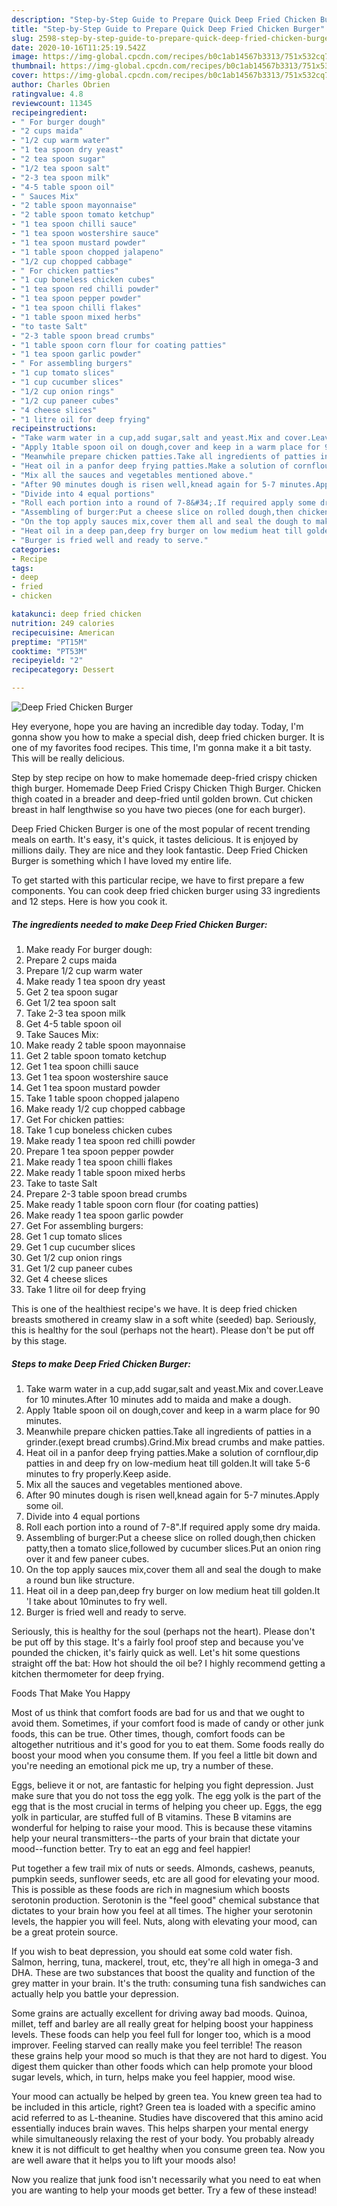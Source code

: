 ```yaml
---
description: "Step-by-Step Guide to Prepare Quick Deep Fried Chicken Burger"
title: "Step-by-Step Guide to Prepare Quick Deep Fried Chicken Burger"
slug: 2598-step-by-step-guide-to-prepare-quick-deep-fried-chicken-burger
date: 2020-10-16T11:25:19.542Z
image: https://img-global.cpcdn.com/recipes/b0c1ab14567b3313/751x532cq70/deep-fried-chicken-burger-recipe-main-photo.jpg
thumbnail: https://img-global.cpcdn.com/recipes/b0c1ab14567b3313/751x532cq70/deep-fried-chicken-burger-recipe-main-photo.jpg
cover: https://img-global.cpcdn.com/recipes/b0c1ab14567b3313/751x532cq70/deep-fried-chicken-burger-recipe-main-photo.jpg
author: Charles Obrien
ratingvalue: 4.8
reviewcount: 11345
recipeingredient:
- " For burger dough"
- "2 cups maida"
- "1/2 cup warm water"
- "1 tea spoon dry yeast"
- "2 tea spoon sugar"
- "1/2 tea spoon salt"
- "2-3 tea spoon milk"
- "4-5 table spoon oil"
- " Sauces Mix"
- "2 table spoon mayonnaise"
- "2 table spoon tomato ketchup"
- "1 tea spoon chilli sauce"
- "1 tea spoon wostershire sauce"
- "1 tea spoon mustard powder"
- "1 table spoon chopped jalapeno"
- "1/2 cup chopped cabbage"
- " For chicken patties"
- "1 cup boneless chicken cubes"
- "1 tea spoon red chilli powder"
- "1 tea spoon pepper powder"
- "1 tea spoon chilli flakes"
- "1 table spoon mixed herbs"
- "to taste Salt"
- "2-3 table spoon bread crumbs"
- "1 table spoon corn flour for coating patties"
- "1 tea spoon garlic powder"
- " For assembling burgers"
- "1 cup tomato slices"
- "1 cup cucumber slices"
- "1/2 cup onion rings"
- "1/2 cup paneer cubes"
- "4 cheese slices"
- "1 litre oil for deep frying"
recipeinstructions:
- "Take warm water in a cup,add sugar,salt and yeast.Mix and cover.Leave for 10 minutes.After 10 minutes add to maida and make a dough."
- "Apply 1table spoon oil on dough,cover and keep in a warm place for 90 minutes."
- "Meanwhile prepare chicken patties.Take all ingredients of patties in a grinder.(exept bread crumbs).Grind.Mix bread crumbs and make patties."
- "Heat oil in a panfor deep frying patties.Make a solution of cornflour,dip patties in and deep fry on low-medium heat till golden.It will take 5-6 minutes to fry properly.Keep aside."
- "Mix all the sauces and vegetables mentioned above."
- "After 90 minutes dough is risen well,knead again for 5-7 minutes.Apply some oil."
- "Divide into 4 equal portions"
- "Roll each portion into a round of 7-8&#34;.If required apply some dry maida."
- "Assembling of burger:Put a cheese slice on rolled dough,then chicken patty,then a tomato slice,followed by cucumber slices.Put an onion ring over it and few paneer cubes."
- "On the top apply sauces mix,cover them all and seal the dough to make a round bun like structure."
- "Heat oil in a deep pan,deep fry burger on low medium heat till golden.It &#39;l take about 10minutes to fry well."
- "Burger is fried well and ready to serve."
categories:
- Recipe
tags:
- deep
- fried
- chicken

katakunci: deep fried chicken 
nutrition: 249 calories
recipecuisine: American
preptime: "PT15M"
cooktime: "PT53M"
recipeyield: "2"
recipecategory: Dessert

---
```



![Deep Fried Chicken Burger](https://img-global.cpcdn.com/recipes/b0c1ab14567b3313/751x532cq70/deep-fried-chicken-burger-recipe-main-photo.jpg)

Hey everyone, hope you are having an incredible day today. Today, I'm gonna show you how to make a special dish, deep fried chicken burger. It is one of my favorites food recipes. This time, I'm gonna make it a bit tasty. This will be really delicious.

Step by step recipe on how to make homemade deep-fried crispy chicken thigh burger. Homemade Deep Fried Crispy Chicken Thigh Burger. Chicken thigh coated in a breader and deep-fried until golden brown. Cut chicken breast in half lengthwise so you have two pieces (one for each burger).

Deep Fried Chicken Burger is one of the most popular of recent trending meals on earth. It's easy, it's quick, it tastes delicious. It is enjoyed by millions daily. They are nice and they look fantastic. Deep Fried Chicken Burger is something which I have loved my entire life.


To get started with this particular recipe, we have to first prepare a few components. You can cook deep fried chicken burger using 33 ingredients and 12 steps. Here is how you cook it.

<!--inarticleads1-->

##### The ingredients needed to make Deep Fried Chicken Burger:

1. Make ready  For burger dough:
1. Prepare 2 cups maida
1. Prepare 1/2 cup warm water
1. Make ready 1 tea spoon dry yeast
1. Get 2 tea spoon sugar
1. Get 1/2 tea spoon salt
1. Take 2-3 tea spoon milk
1. Get 4-5 table spoon oil
1. Take  Sauces Mix:
1. Make ready 2 table spoon mayonnaise
1. Get 2 table spoon tomato ketchup
1. Get 1 tea spoon chilli sauce
1. Get 1 tea spoon wostershire sauce
1. Get 1 tea spoon mustard powder
1. Take 1 table spoon chopped jalapeno
1. Make ready 1/2 cup chopped cabbage
1. Get  For chicken patties:
1. Take 1 cup boneless chicken cubes
1. Make ready 1 tea spoon red chilli powder
1. Prepare 1 tea spoon pepper powder
1. Make ready 1 tea spoon chilli flakes
1. Make ready 1 table spoon mixed herbs
1. Take to taste Salt
1. Prepare 2-3 table spoon bread crumbs
1. Make ready 1 table spoon corn flour (for coating patties)
1. Make ready 1 tea spoon garlic powder
1. Get  For assembling burgers:
1. Get 1 cup tomato slices
1. Get 1 cup cucumber slices
1. Get 1/2 cup onion rings
1. Get 1/2 cup paneer cubes
1. Get 4 cheese slices
1. Take 1 litre oil for deep frying


This is one of the healthiest recipe&#39;s we have. It is deep fried chicken breasts smothered in creamy slaw in a soft white (seeded) bap. Seriously, this is healthy for the soul (perhaps not the heart). Please don&#39;t be put off by this stage. 

<!--inarticleads2-->

##### Steps to make Deep Fried Chicken Burger:

1. Take warm water in a cup,add sugar,salt and yeast.Mix and cover.Leave for 10 minutes.After 10 minutes add to maida and make a dough.
1. Apply 1table spoon oil on dough,cover and keep in a warm place for 90 minutes.
1. Meanwhile prepare chicken patties.Take all ingredients of patties in a grinder.(exept bread crumbs).Grind.Mix bread crumbs and make patties.
1. Heat oil in a panfor deep frying patties.Make a solution of cornflour,dip patties in and deep fry on low-medium heat till golden.It will take 5-6 minutes to fry properly.Keep aside.
1. Mix all the sauces and vegetables mentioned above.
1. After 90 minutes dough is risen well,knead again for 5-7 minutes.Apply some oil.
1. Divide into 4 equal portions
1. Roll each portion into a round of 7-8&#34;.If required apply some dry maida.
1. Assembling of burger:Put a cheese slice on rolled dough,then chicken patty,then a tomato slice,followed by cucumber slices.Put an onion ring over it and few paneer cubes.
1. On the top apply sauces mix,cover them all and seal the dough to make a round bun like structure.
1. Heat oil in a deep pan,deep fry burger on low medium heat till golden.It &#39;l take about 10minutes to fry well.
1. Burger is fried well and ready to serve.


Seriously, this is healthy for the soul (perhaps not the heart). Please don&#39;t be put off by this stage. It&#39;s a fairly fool proof step and because you&#39;ve pounded the chicken, it&#39;s fairly quick as well. Let&#39;s hit some questions straight off the bat: How hot should the oil be? I highly recommend getting a kitchen thermometer for deep frying. 

Foods That Make You Happy


Most of us think that comfort foods are bad for us and that we ought to avoid them. Sometimes, if your comfort food is made of candy or other junk foods, this can be true. Other times, though, comfort foods can be altogether nutritious and it's good for you to eat them. Some foods really do boost your mood when you consume them. If you feel a little bit down and you're needing an emotional pick me up, try a number of these.

Eggs, believe it or not, are fantastic for helping you fight depression. Just make sure that you do not toss the egg yolk. The egg yolk is the part of the egg that is the most crucial in terms of helping you cheer up. Eggs, the egg yolk in particular, are stuffed full of B vitamins. These B vitamins are wonderful for helping to raise your mood. This is because these vitamins help your neural transmitters--the parts of your brain that dictate your mood--function better. Try to eat an egg and feel happier!

Put together a few trail mix of nuts or seeds. Almonds, cashews, peanuts, pumpkin seeds, sunflower seeds, etc are all good for elevating your mood. This is possible as these foods are rich in magnesium which boosts serotonin production. Serotonin is the "feel good" chemical substance that dictates to your brain how you feel at all times. The higher your serotonin levels, the happier you will feel. Nuts, along with elevating your mood, can be a great protein source.

If you wish to beat depression, you should eat some cold water fish. Salmon, herring, tuna, mackerel, trout, etc, they're all high in omega-3 and DHA. These are two substances that boost the quality and function of the grey matter in your brain. It's the truth: consuming tuna fish sandwiches can actually help you battle your depression. 

Some grains are actually excellent for driving away bad moods. Quinoa, millet, teff and barley are all really great for helping boost your happiness levels. These foods can help you feel full for longer too, which is a mood improver. Feeling starved can really make you feel terrible! The reason these grains help your mood so much is that they are not hard to digest. You digest them quicker than other foods which can help promote your blood sugar levels, which, in turn, helps make you feel happier, mood wise.

Your mood can actually be helped by green tea. You knew green tea had to be included in this article, right? Green tea is loaded with a specific amino acid referred to as L-theanine. Studies have discovered that this amino acid essentially induces brain waves. This helps sharpen your mental energy while simultaneously relaxing the rest of your body. You probably already knew it is not difficult to get healthy when you consume green tea. Now you are well aware that it helps you to lift your moods also!

Now you realize that junk food isn't necessarily what you need to eat when you are wanting to help your moods get better. Try a few of these instead!


